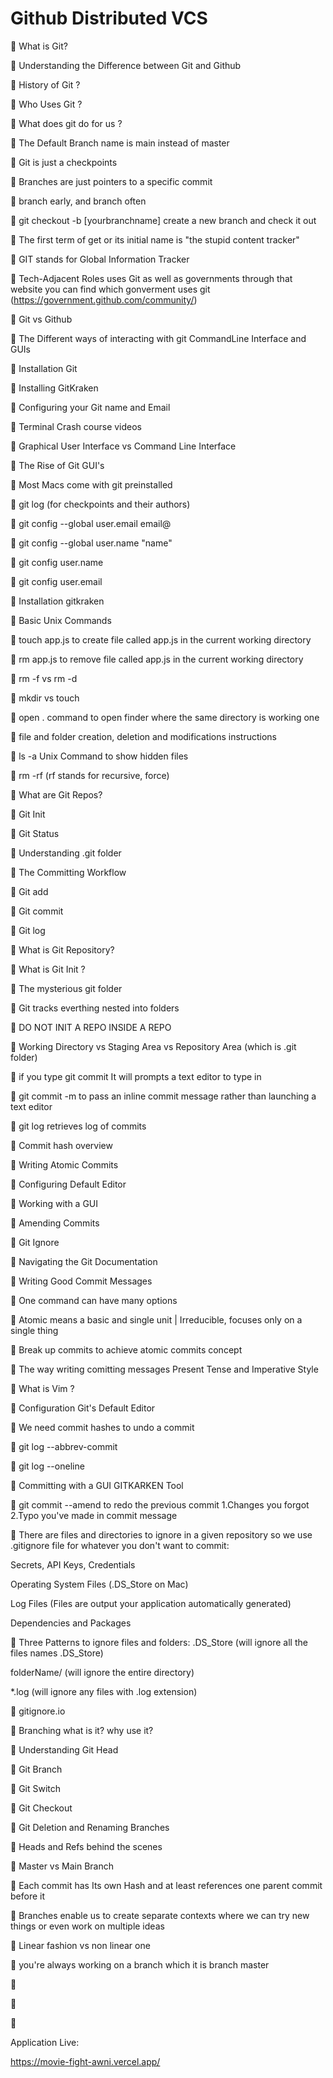 
# Github Distributed VCS

📌 What is Git?

📌 Understanding the Difference between Git and Github

📌 History of Git ?

📌 Who Uses Git ?

📌 What does git do for us ?

📌 The Default Branch name is main instead of master

📌 Git is just a checkpoints

📌 Branches are just pointers to a specific commit

📌 branch early, and branch often

📌 git checkout -b [yourbranchname] create a new branch and check it out

📌 The first term of get or its initial name is "the stupid content tracker"

📌 GIT stands for Global Information Tracker

📌 Tech-Adjacent Roles uses Git as well as governments through that website you can find which gonverment uses git (https://government.github.com/community/)

📌 Git vs Github

📌 The Different ways of interacting with git CommandLine Interface and GUIs

📌 Installation Git

📌 Installing GitKraken

📌 Configuring your Git name and Email

📌 Terminal Crash course videos

📌 Graphical User Interface vs Command Line Interface

📌 The Rise of Git GUI's

📌 Most Macs come with git preinstalled

📌 git log (for checkpoints and their authors)

📌 git config --global user.email email@

📌 git config --global user.name "name"

📌 git config user.name

📌 git config user.email

📌 Installation gitkraken

📌 Basic Unix Commands

📌 touch app.js to create file called app.js in the current working directory

📌 rm app.js to remove file called app.js in the current working directory

📌 rm -f vs rm -d

📌 mkdir vs touch

📌 open . command to open finder where the same directory is working one

📌 file and folder creation, deletion and modifications instructions

📌 ls -a Unix Command to show hidden files

📌 rm -rf (rf stands for recursive, force)

📌 What are Git Repos?

📌 Git Init

📌 Git Status

📌 Understanding .git folder

📌 The Committing Workflow

📌 Git add

📌 Git commit

📌 Git log

📌 What is Git Repository?

📌 What is Git Init ?

📌 The mysterious git folder

📌 Git tracks everthing nested into folders

📌 DO NOT INIT A REPO INSIDE A REPO

📌 Working Directory vs Staging Area vs Repository Area (which is .git folder)

📌 if you type git commit It will prompts a text editor to type in

📌 git commit -m to pass an inline commit message rather than launching a text editor

📌 git log retrieves log of commits

📌 Commit hash overview

📌 Writing Atomic Commits

📌 Configuring Default Editor

📌 Working with a GUI

📌 Amending Commits

📌 Git Ignore

📌 Navigating the Git Documentation

📌 Writing Good Commit Messages

📌 One command can have many options

📌 Atomic means a basic and single unit | Irreducible, focuses only on a single thing
   
📌 Break up commits to achieve atomic commits concept

📌 The way writing comitting messages Present Tense
   and Imperative Style

📌 What is Vim ?

📌 Configuration Git's Default Editor

📌 We need commit hashes to undo a commit

📌 git log --abbrev-commit

📌 git log --oneline

📌 Committing with a GUI GITKARKEN Tool

📌 git commit --amend to redo the previous commit 
  1.Changes you forgot 2.Typo you've made in commit message

📌 There are files and directories to ignore in a given repository so we use .gitignore file for whatever you don't want to commit:

Secrets, API Keys, Credentials

Operating System Files (.DS_Store on Mac)

Log Files (Files are output your application automatically generated)

Dependencies and Packages

📌 Three Patterns to ignore files and folders:
.DS_Store (will ignore all the files names .DS_Store)

folderName/ (will ignore the entire directory)

*.log (will ignore any files with .log extension)

📌 gitignore.io

📌 Branching what is it? why use it?

📌 Understanding Git Head

📌 Git Branch

📌 Git Switch

📌 Git Checkout

📌 Git Deletion and Renaming Branches

📌 Heads and Refs behind the scenes

📌 Master vs Main Branch

📌 Each commit has Its own Hash and at least references one parent commit before it

📌 Branches enable us to create separate contexts where we can try new things or even work on multiple ideas

📌 Linear fashion vs non linear one

📌 you're always working on a branch which it is branch master

📌

📌

📌

Application Live:

https://movie-fight-awni.vercel.app/









